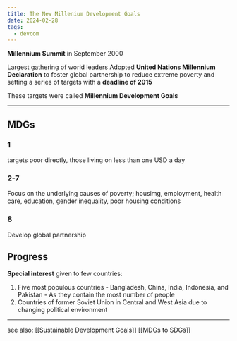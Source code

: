 ```yaml
---
title: The New Millenium Development Goals
date: 2024-02-28
tags:
  - devcom
---
```

**Millennium Summit** in September 2000

Largest gathering of world leaders 
Adopted **United Nations Millennium Declaration** to foster global partnership to reduce extreme poverty and setting a series of targets with a **deadline of 2015**

These targets were called **Millennium Development Goals**

---
## MDGs
### 1
targets poor directly, those living on less than one USD a day
### 2-7 
Focus on the underlying causes of poverty; housimg, employment, health care, education, gender inequality, poor housing conditions
### 8
Develop global partnership

## Progress
**Special interest** given to few countries:
1) Five most populous countries - Bangladesh, China, India, Indonesia, and Pakistan - As they contain the most number of people
2) Countries of former Soviet Union in Central and West Asia due to changing political environment

---
see also:
[[Sustainable Development Goals]]
[[MDGs to SDGs]]